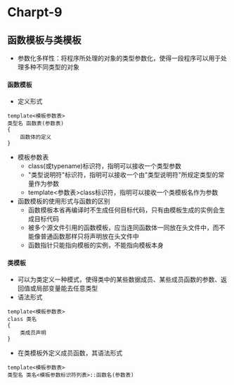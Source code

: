 # Charpt-9
## 函数模板与类模板
- 参数化多样性：将程序所处理的对象的类型参数化，使得一段程序可以用于处理多种不同类型的对象

#### 函数模板
- 定义形式

```
template<模板参数表>
类型名 函数表(参数表)
{
    函数体的定义
}
```
- 模板参数表
    - class(或typename)标识符，指明可以接收一个类型参数
    - "类型说明符"标识符，指明可以接收一个由"类型说明符"所规定类型的常量作为参数
    - template<参数表>class标识符，指明可以接收一个类模板名作为参数
- 函数模板的使用形式与函数的区别
    - 函数模板本省再编译时不生成任何目标代码，只有由模板生成的实例会生成目标代码
    - 被多个源文件引用的函数模板，应当连同函数体一同放在头文件中，而不能像普通函数那样只将声明放在头文件中
    - 函数指针只能指向模板的实例，不能指向模板本身

#### 类模板
- 可以为类定义一种模式，使得类中的某些数据成员、某些成员函数的参数、返回值或局部变量能去任意类型
- 语法形式

```
template<模板参数表>
class 类名
{
    类成员声明
}
```
- 在类模板外定义成员函数，其语法形式

```
template<模板参数表>
类型名 类名<模板参数标识符列表>::函数名(参数表)
```
